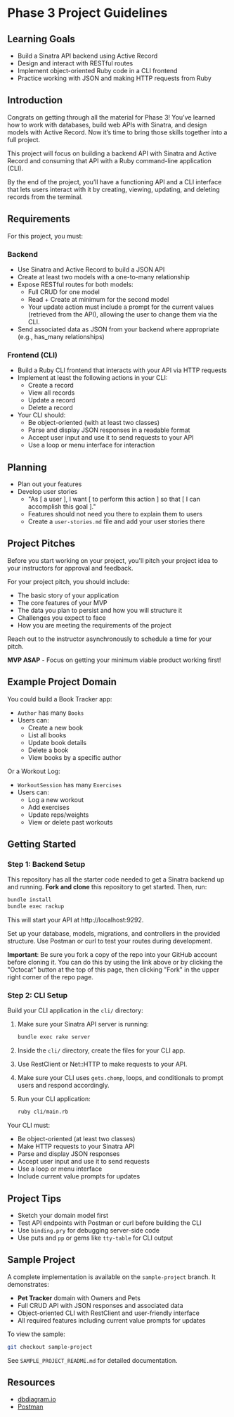 # Phase 3 Project Guidelines

## Learning Goals

- Build a Sinatra API backend using Active Record
- Design and interact with RESTful routes
- Implement object-oriented Ruby code in a CLI frontend
- Practice working with JSON and making HTTP requests from Ruby

## Introduction

Congrats on getting through all the material for Phase 3! You’ve learned how to work with databases, build web APIs with Sinatra, and design models with Active Record. Now it’s time to bring those skills together into a full project.

This project will focus on building a backend API with Sinatra and Active Record and consuming that API with a Ruby command-line application (CLI).

By the end of the project, you’ll have a functioning API and a CLI interface that lets users interact with it by creating, viewing, updating, and deleting records from the terminal.

## Requirements

For this project, you must:

### Backend

- Use Sinatra and Active Record to build a JSON API
- Create at least two models with a one-to-many relationship
- Expose RESTful routes for both models:
  - Full CRUD for one model
  - Read + Create at minimum for the second model
  - Your update action must include a prompt for the current values (retrieved from the API), allowing the user to change them via the CLI.
- Send associated data as JSON from your backend where appropriate (e.g., has_many relationships)

### Frontend (CLI)

- Build a Ruby CLI frontend that interacts with your API via HTTP requests
- Implement at least the following actions in your CLI:
  - Create a record
  - View all records
  - Update a record
  - Delete a record
- Your CLI should:
  - Be object-oriented (with at least two classes)
  - Parse and display JSON responses in a readable format
  - Accept user input and use it to send requests to your API
  - Use a loop or menu interface for interaction

## Planning

- Plan out your features
- Develop user stories
  - "As [ a user ], I want [ to perform this action ] so that [ I can accomplish this goal ]."
  - Features should not need you there to explain them to users
  - Create a `user-stories.md` file and add your user stories there

## Project Pitches

Before you start working on your project, you'll pitch your project idea to your instructors for approval and feedback.

For your project pitch, you should include:

- The basic story of your application
- The core features of your MVP
- The data you plan to persist and how you will structure it
- Challenges you expect to face
- How you are meeting the requirements of the project

Reach out to the instructor asynchronously to schedule a time for your pitch.

**MVP ASAP** - Focus on getting your minimum viable product working first!

## Example Project Domain

You could build a Book Tracker app:

- `Author` has many `Books`
- Users can:
  - Create a new book
  - List all books
  - Update book details
  - Delete a book
  - View books by a specific author

Or a Workout Log:

- `WorkoutSession` has many `Exercises`
- Users can:
  - Log a new workout
  - Add exercises
  - Update reps/weights
  - View or delete past workouts

## Getting Started

### Step 1: Backend Setup

This repository has all the starter code needed to get a Sinatra backend up and
running. **Fork and clone** this repository to get started. Then, run:

```bash
bundle install
bundle exec rackup
```

This will start your API at http://localhost:9292.

Set up your database, models, migrations, and controllers in the provided structure. Use Postman or curl to test your routes during development.

**Important**: Be sure you fork a copy of the repo into your GitHub account
before cloning it. You can do this by using the link above or by clicking the
"Octocat" button at the top of this page, then clicking "Fork" in the upper
right corner of the repo page.

### Step 2: CLI Setup

Build your CLI application in the `cli/` directory:

1. Make sure your Sinatra API server is running:

   ```bash
   bundle exec rake server
   ```

2. Inside the `cli/` directory, create the files for your CLI app.

3. Use RestClient or Net::HTTP to make requests to your API.

4. Make sure your CLI uses `gets.chomp`, loops, and conditionals to prompt users and respond accordingly.

5. Run your CLI application:
   ```bash
   ruby cli/main.rb
   ```

Your CLI must:

- Be object-oriented (at least two classes)
- Make HTTP requests to your Sinatra API
- Parse and display JSON responses
- Accept user input and use it to send requests
- Use a loop or menu interface
- Include current value prompts for updates

## Project Tips

- Sketch your domain model first
- Test API endpoints with Postman or curl before building the CLI
- Use `binding.pry` for debugging server-side code
- Use puts and `pp` or gems like `tty-table` for CLI output

## Sample Project

A complete implementation is available on the `sample-project` branch. It demonstrates:

- **Pet Tracker** domain with Owners and Pets
- Full CRUD API with JSON responses and associated data
- Object-oriented CLI with RestClient and user-friendly interface
- All required features including current value prompts for updates

To view the sample:

```bash
git checkout sample-project
```

See `SAMPLE_PROJECT_README.md` for detailed documentation.

## Resources

- [dbdiagram.io][]
- [Postman][postman download]

[dbdiagram.io]: https://dbdiagram.io/
[postman download]: https://www.postman.com/downloads/
